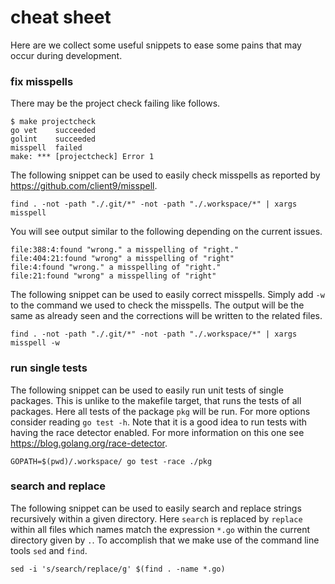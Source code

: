# cheat sheet
Here are we collect some useful snippets to ease some pains that may occur
during development.

### fix misspells
There may be the project check failing like follows.
```
$ make projectcheck
go vet    succeeded
golint    succeeded
misspell  failed
make: *** [projectcheck] Error 1
```

The following snippet can be used to easily check misspells as reported by
https://github.com/client9/misspell.
```
find . -not -path "./.git/*" -not -path "./.workspace/*" | xargs misspell
```

You will see output similar to the following depending on the current issues.
```
file:388:4:found "wrong." a misspelling of "right."
file:404:21:found "wrong" a misspelling of "right"
file:4:found "wrong." a misspelling of "right."
file:21:found "wrong" a misspelling of "right"
```

The following snippet can be used to easily correct misspells. Simply add `-w`
to the command we used to check the misspells. The output will be the same as
already seen and the corrections will be written to the related files.
```
find . -not -path "./.git/*" -not -path "./.workspace/*" | xargs misspell -w
```

### run single tests
The following snippet can be used to easily run unit tests of single packages.
This is unlike to the makefile target, that runs the tests of all packages.
Here all tests of the package `pkg` will be run. For more options consider
reading `go test -h`. Note that it is a good idea to run tests with having the
race detector enabled. For more information on this one see
https://blog.golang.org/race-detector.
```
GOPATH=$(pwd)/.workspace/ go test -race ./pkg
```

### search and replace
The following snippet can be used to easily search and replace strings
recursively within a given directory. Here `search` is replaced by `replace`
within all files which names match the expression `*.go` within the current
directory given by `.`. To accomplish that we make use of the command line
tools `sed` and `find`.
```
sed -i 's/search/replace/g' $(find . -name *.go)
```
